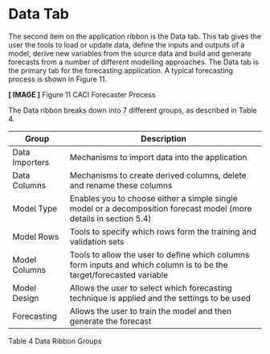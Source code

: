 # Data Tab


The second item on the application ribbon is the Data tab.  This tab gives the user the tools to load or update data, define the inputs and outputs of a model, derive new variables from the source data and build and generate forecasts from a number of different modelling approaches.  The Data tab is the primary tab for the forecasting application.  A typical forecasting process is shown in Figure 11.

**[ IMAGE ]**
Figure 11 CACI Forecaster Process

The Data ribbon breaks down into 7 different groups, as described in Table 4.



| Group          | Description                                                                                                          |
|----------------|----------------------------------------------------------------------------------------------------------------------|
| Data Importers | Mechanisms to import data into the application                                                                       |
| Data Columns   | Mechanisms to create derived columns, delete and rename these columns                                                |
| Model Type     | Enables you to choose either a simple single model or a decomposition forecast model (more details in section 5.4)   
| Model Rows     | Tools to specify which rows form the training and validation sets                                                    |
| Model Columns  | Tools to allow the user to define which columns form inputs and which column is to be the target/forecasted variable |
| Model Design   | Allows the user to select which forecasting technique is applied and the settings to be used                         |
| Forecasting    | Allows the user to train the model and then generate the forecast                                                    |

Table 4 Data Ribbon Groups